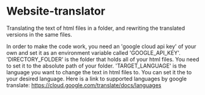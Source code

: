 # Website-translator
Translating the text of html files in a folder, and rewriting the translated versions in the same files.

In order to make the code work, you need an 'google cloud api key' of your own and set it as an environment variable called 'GOOGLE_API_KEY'.
'DIRECTORY_FOLDER' is the folder that holds all of your html files. You need to set it to the absolute path of your folder.
'TARGET_LANGUAGE' is the language you want to change the text in html files to. You can set it the to your desired language. Here is a link to supported languages by google translate: https://cloud.google.com/translate/docs/languages
